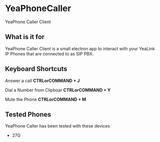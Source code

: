 # YeaPhoneCaller
YeaPhone Caller Client 

## What is it for
YeaPhone Caller Client is a small electron app to interact with your YeaLink IP Phones that are connected to as SIP PBX. 

## Keyboard Shortcuts
Answer a call **CTRLorCOMMAND + J**

Dial a Number from Clipboar **CTRLorCOMMAND + Y**

Mute the Phone **CTRLorCOMMAND + M**

## Tested Phones
YeaPhone Caller has been tested with these devices
* 27G
